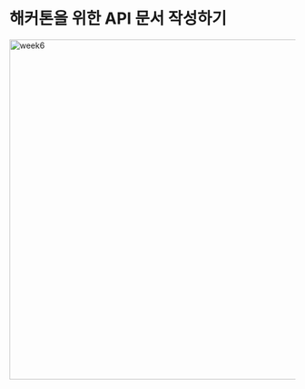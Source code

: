 # 해커톤을 위한 API 문서 작성하기

<img width="600" alt="week6" src="https://user-images.githubusercontent.com/102007066/182440828-ee1f9300-f92e-4f0b-b1a1-6153e8699d92.PNG">
